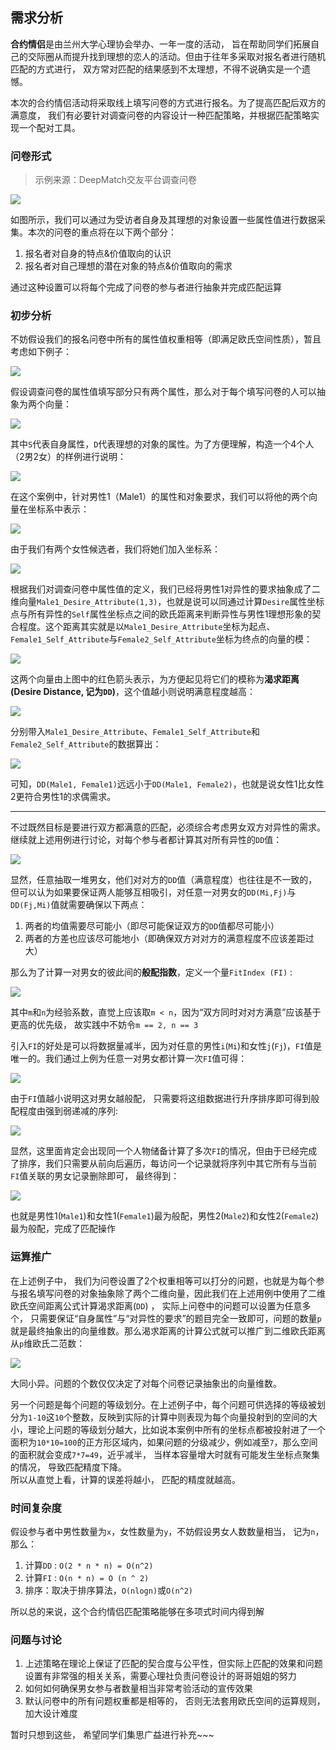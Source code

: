 ## 需求分析
  
**合约情侣**是由兰州大学心理协会举办、一年一度的活动， 旨在帮助同学们拓展自己的交际圈从而提升找到理想的恋人的活动。但由于往年多采取对报名者进行随机匹配的方式进行， 双方常对匹配的结果感到不太理想，不得不说确实是一个遗憾。
  
本次的合约情侣活动将采取线上填写问卷的方式进行报名。为了提高匹配后双方的满意度， 我们有必要针对调查问卷的内容设计一种匹配策略，并根据匹配策略实现一个配对工具。
  
### 问卷形式
  
> 示例来源：DeepMatch交友平台调查问卷
  
![](images/demand/QQ20201011-0.png)
  
如图所示，我们可以通过为受访者自身及其理想的对象设置一些属性值进行数据采集。本次的问卷的重点将在以下两个部分：  
1. 报名者对自身的特点&价值取向的认识
2. 报名者对自己理想的潜在对象的特点&价值取向的需求
   
通过这种设置可以将每个完成了问卷的参与者进行抽象并完成匹配运算
  
### 初步分析
  
不妨假设我们的报名问卷中所有的属性值权重相等（即满足欧氏空间性质），暂且考虑如下例子：
  
![](images/demand/2Dexample.png)
  
假设调查问卷的属性值填写部分只有两个属性，那么对于每个填写问卷的人可以抽象为两个向量：
  
![](images/demand/Vec2Attri.svg)
 
其中`S`代表自身属性，`D`代表理想的对象的属性。为了方便理解，构造一个4个人（2男2女）的样例进行说明：
  
![](images/demand/2m2fsample.svg)
  
在这个案例中，针对男性1（Male1）的属性和对象要求，我们可以将他的两个向量在坐标系中表示：
  
![](images/demand/male1.png)
  
由于我们有两个女性候选者，我们将她们加入坐标系：
  
![](images/demand/m1f1f2.png)
  
根据我们对调查问卷中属性值的定义，我们已经将男性1对异性的要求抽象成了二维向量`Male1_Desire_Attribute(1,3)`，也就是说可以同通过计算`Desire`属性坐标点与所有异性的`Self`属性坐标点之间的欧氏距离来判断异性与男性1理想形象的契合程度。这个距离其实就是以`Male1_Desire_Attribute`坐标为起点、`Female1_Self_Attribute`与`Female2_Self_Attribute`坐标为终点的向量的模：
  
![](images/demand/m1f1f2-DD.png)

这两个向量由上图中的红色箭头表示，为方便起见将它们的模称为**渴求距离(Desire Distance, 记为`DD`)**，这个值越小则说明满意程度越高：
  
![](images/demand/DDEq.svg)
  
分别带入`Male1_Desire_Attribute`、`Female1_Self_Attribute`和`Female2_Self_Attribute`的数据算出：
  
![](images/demand/m1f1f2res.svg)
  
可知，`DD(Male1, Female1)`远远小于`DD(Male1, Female2)`，也就是说女性1比女性2更符合男性1的求偶需求。
  
---  
  
不过既然目标是要进行双方都满意的匹配，必须综合考虑男女双方对异性的需求。继续就上述用例进行讨论，对每个参与者都计算其对所有异性的`DD`值：
  
![](images/demand/allDDs.svg)
  
显然，任意抽取一堆男女，他们对对方的`DD`值（满意程度）也往往是不一致的，但可以认为如果要保证两人能够互相吸引，对任意一对男女的`DD(Mi,Fj)`与`DD(Fj,Mi)`值就需要确保以下两点：  
1. 两者的均值需要尽可能小（即尽可能保证双方的`DD`值都尽可能小）
2. 两者的方差也应该尽可能地小（即确保双方对对方的满意程度不应该差距过大）
   
那么为了计算一对男女的彼此间的**般配指数**，定义一个量`FitIndex (FI)` : 
  
![](images/demand/FI.svg)
  
其中`m`和`n`为经验系数，直觉上应该取`m < n`，因为“双方同时对对方满意”应该基于更高的优先级， 故实践中不妨令`m == 2, n == 3`
  
引入`FI`的好处是可以将数据量减半，因为对任意的男性`i`(`Mi`)和女性`j`(`Fj`)，`FI`值是唯一的。我们通过上例为任意一对男女都计算一次`FI`值可得：
  
![](images/demand/4gFI.svg)
  
由于`FI`值越小说明这对男女越般配， 只需要将这组数据进行升序排序即可得到般配程度由强到弱递减的序列:
  
![](images/demand/sortedFI.svg)

显然，这里面肯定会出现同一个人物储备计算了多次`FI`的情况，但由于已经完成了排序，我们只需要从前向后遍历，每访问一个记录就将序列中其它所有与当前`FI`值关联的男女记录删除即可， 最终得到：
  
![](images/demand/finalFF.svg)
  
也就是男性1(`Male1`)和女性1(`Female1`)最为般配，男性2(`Male2`)和女性2(`Female2`)最为般配，完成了匹配操作
  
### 运算推广
  
在上述例子中， 我们为问卷设置了2个权重相等可以打分的问题，也就是为每个参与报名填写问卷的对象抽象除了两个二维向量，因此我们在上述用例中使用了二维欧氏空间距离公式计算渴求距离(`DD`) ， 实际上问卷中的问题可以设置为任意多个， 只需要保证“自身属性”与“对异性的要求”的题目完全一致即可，问题的数量`p`就是最终抽象出的向量维数。那么渴求距离的计算公式就可以推广到二维欧氏距离从`p`维欧氏二范数：
  
![](images/demand/pDimenDD.svg)
  
大同小异。问题的个数仅仅决定了对每个问卷记录抽象出的向量维数。
  
另一个问题是每个问题的等级划分。在上述例子中，每个问题可供选择的等级被划分为`1-10`这`10`个整数，反映到实际的计算中则表现为每个向量投射到的空间的大小，理论上问题的等级划分越大，比如说本案例中所有的坐标点都被投射进了一个面积为`10*10=100`的正方形区域内，如果问题的分级减少，例如减至`7`，那么空间的面积就会变成`7*7=49`，近乎减半， 当样本容量增大时就有可能发生坐标点聚集的情况， 导致匹配精度下降。  
所以从直觉上看，计算的误差将越小， 匹配的精度就越高。
  
### 时间复杂度
假设参与者中男性数量为`x`，女性数量为`y`，不妨假设男女人数数量相当， 记为`n`，那么：
  
1. 计算`DD` : `O(2 * n * n) = O(n^2)`
2. 计算`FI` : `O(n * n) = O (n ^ 2)`
3. 排序：取决于排序算法，`O(nlogn)`或`O(n^2)`
   
所以总的来说，这个合约情侣匹配策略能够在多项式时间内得到解
  
### 问题与讨论
  
1. 上述策略在理论上保证了匹配的契合度与公平性，但实际上匹配的效果和问题设置有非常强的相关关系，需要心理社负责问卷设计的哥哥姐姐的努力
2. 如何如何确保男女参与者数量相当非常考验活动的宣传效果
3. 默认问卷中的所有问题权重都是相等的， 否则无法套用欧氏空间的运算规则，加大设计难度
   
暂时只想到这些， 希望同学们集思广益进行补充~~~
